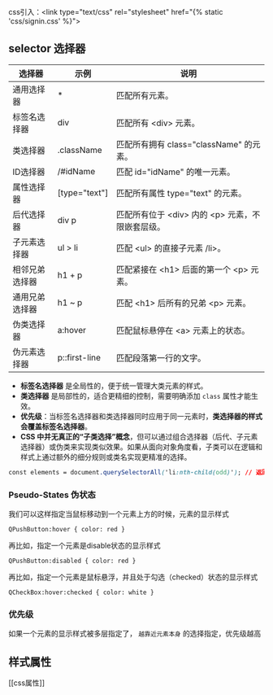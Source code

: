 css引入：\<link type="text/css" rel="stylesheet" href="{% static 'css/signin.css' %}">
## selector 选择器
| 选择器     | 示例            | 说明                             |
|---------|---------------|--------------------------------|
| 通用选择器   | *             | 匹配所有元素。                        |
| 标签名选择器  | div           | 匹配所有 \<div> 元素。                 |
| 类选择器    | .className    | 匹配所有拥有 class="className" 的元素。  |
| ID选择器   | /#idName       | 匹配 id="idName" 的唯一元素。          |
| 属性选择器   | [type="text"] | 匹配所有属性 type="text" 的元素。        |
| 后代选择器   | div p         | 匹配所有位于 \<div> 内的 \<p> 元素，不限嵌套层级。 |
| 子元素选择器  | ul > li       | 匹配 \<ul> 的直接子元素 /li>。           |
| 相邻兄弟选择器 | h1 + p        | 匹配紧接在 \<h1> 后面的第一个 \<p> 元素。      |
| 通用兄弟选择器 | h1 ~ p        | 匹配 \<h1> 后所有的兄弟 \<p> 元素。         |
| 伪类选择器   | a:hover       | 匹配鼠标悬停在 \<a> 元素上的状态。            |
| 伪元素选择器  | p::first-line | 匹配段落第一行的文字。                    |
- **标签名选择器** 是全局性的，便于统一管理大类元素的样式。
- **类选择器** 是局部性的，适合更精细的控制，需要明确添加 `class` 属性才能生效。
- **优先级**：当标签名选择器和类选择器同时应用于同一元素时，**类选择器的样式会覆盖标签名选择器**。
- **CSS 中并无真正的“子类选择”概念**，但可以通过组合选择器（后代、子元素选择器）或伪类来实现类似效果。如果从面向对象角度看，子类可以在逻辑和样式上通过额外的细分规则或类名实现更精准的选择。
```css
const elements = document.querySelectorAll('li:nth-child(odd)'); // 返回所有奇数索引的 <li> 元素
```
### Pseudo-States 伪状态

我们可以这样指定当鼠标移动到一个元素上方的时候，元素的显示样式

`QPushButton:hover { color: red }`

再比如，指定一个元素是disable状态的显示样式

`QPushButton:disabled { color: red }`

再比如，指定一个元素是鼠标悬浮，并且处于勾选（checked）状态的显示样式

`QCheckBox:hover:checked { color: white }`

### 优先级

如果一个元素的显示样式被多层指定了， `越靠近元素本身` 的选择指定，优先级越高

## 样式属性
[[css属性]]


